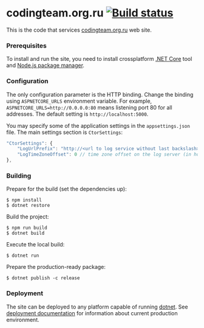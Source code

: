 codingteam.org.ru [![Build status][badge-travis]][status-travis]
=================

This is the code that services [codingteam.org.ru][] web
site.

### Prerequisites

To install and run the site, you need to install crossplatform [.NET
Core][dotnet] tool and [Node.js package manager][node-js].

### Configuration

The only configuration parameter is the HTTP binding. Change the binding using
`ASPNETCORE_URLS` environment variable. For example,
`ASPNETCORE_URLS=http://0.0.0.0:80` means listening port 80 for all addresses.
The default setting is `http://localhost:5000`.

You may specify some of the application settings in the `appsettings.json` file.
The main settings section is `CtorSettings`:

```js
"CtorSettings": {
    "LogUrlPrefix": "http://<url to log service without last backslash>",
    "LogTimeZoneOffset": 0 // time zone offset on the log server (in hours)
},
```

### Building

Prepare for the build (set the dependencies up):

```console
$ npm install
$ dotnet restore
```

Build the project:

```console
$ npm run build
$ dotnet build
```

Execute the local build:

```console
$ dotnet run
```

Prepare the production-ready package:

```console
$ dotnet publish -c release
```

### Deployment

The site can be deployed to any platform capable of running [dotnet][]. See
[deployment documentation][deployment] for information about current production
environment.

[codingteam.org.ru]: https://codingteam.org.ru/
[deployment]: docs/deployment.md
[dotnet]: https://dot.net/
[node-js]: https://nodejs.org/en/
[status-travis]: https://travis-ci.org/codingteam/codingteam.org.ru

[badge-travis]: https://travis-ci.org/codingteam/codingteam.org.ru.png?branch=develop
